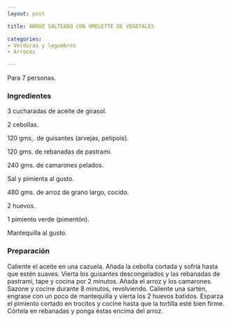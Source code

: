 ```yaml
---
layout: post

title: ARROZ SALTEADO CON OMELETTE DE VEGETALES

categories:
- Verduras y legumbres
- Arroces

---
```

Para 7 personas.

<h3>Ingredientes</h3>

3 cucharadas de aceite de girasol.

2 cebollas.

120 gms,. de guisantes (arvejas, petipois).

120 gms. de rebanadas de pastrami.

240 gms. de camarones pelados.

Sal y pimienta al gusto.

480 gms. de arroz de grano largo, cocido.

2 huevos.

1 pimiento verde (pimentón).

Mantequilla al gusto.

<h3>Preparación</h3>

Caliente el aceite en una cazuela. Añada la cebolla cortada y sofría hasta que estén suaves. Vierta los guisantes descongelados y las rebanadas de pastrami, tape y cocina por 2 minutos. Añada el arroz y los camarones. Sazone y cocine durante 8 minutos, revolviendo. Caliente una sartén, engrase con un poco de mantequilla y vierta los 2 huevos batidos. Esparza el pimiento cortado en trocitos y cocine hasta que la tortilla esté bien firme. Córtela en rebanadas y ponga éstas encima del arroz.